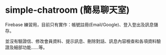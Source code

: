 # simple-chatroom (簡易聊天室)
Firebase 練習用，目前只有實作：帳號註冊(Email/Google)、登入登出及訊息儲存。  
  
並沒有驗證信、修改會員資料、提示訊息、刪除對話、訊息內容檢查和各項資料驗證及細部功能......等。
